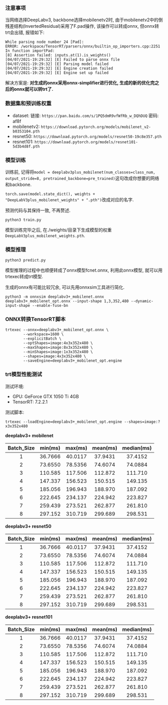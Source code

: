 ### 注意事项

当网络选择DeepLabv3, backbone选择mobilenetv2时, 由于mobilenetv2中的倒残差结构(InvertedResidual)采用了F.pad操作, 该操作可以转成onnx, 但onnx转trt会出错, 报错如下:

```
While parsing node number 24 [Pad]:
ERROR: /workspace/TensorRT/parsers/onnx/builtin_op_importers.cpp:2251 In function importPad:
[8] Assertion failed: inputs.at(1).is_weights()
[04/07/2021-19:29:32] [E] Failed to parse onnx file
[04/07/2021-19:29:32] [E] Parsing model failed
[04/07/2021-19:29:32] [E] Engine creation failed
[04/07/2021-19:29:32] [E] Engine set up failed
```

解决方案是: **对生成的onnx采用onnx-simplifier进行优化, 生成的新的优化完之后的onnx就可以转trt了.**

### 数据集和预训练权重

- dataset: 链接: `https://pan.baidu.com/s/1PQ5dmR9vfWfRb_w_DQhDUQ`  密码: af8f
- mobilenetv2: `https://download.pytorch.org/models/mobilenet_v2-b0353104.pth`
- resnet50: `https://download.pytorch.org/models/resnet50-19c8e357.pth`
- resnet101: `https://download.pytorch.org/models/resnet101-5d3b4d8f.pth`

### 模型训练

训练前, 记得将`model = deeplabv3plus_mobilenet(num_classes=class_num, output_stride=8, pretrained_backbone=pre_trained)`这句改成你想要的网络和backbone.

`torch.save(model.state_dict(), weights + "DeepLabV3plus_mobilenet_weights" + ".pth")`改成对应的名字.

预测代码与其保持一致, 不再赘述.

```bash_script
python3 train.py
```

模型训练完毕之后, 在./weights/目录下生成模型的权重`DeepLabV3plus_mobilenet_weights.pth`.

### 模型推理

```bash_script
python3 predict.py
```

模型推理的过程中也顺便转成了onnx模型fcnet.onnx, 利用此onnx模型, 就可以用trtexec转成trt模型.

生成的onnx有可能比较冗余, 可以先用onnxsim工具进行简化.

```bash_script
python3 -m onnxsim deeplabv3+_mobilenet.onnx deeplabv3+_mobilenet_opt.onnx --input-shape 1,3,352,480 --dynamic-input-shape --enable-fuse-bn
```

### ONNX转换TensorRT脚本

```bash_script
trtexec --onnx=deeplabv3+_mobilenet_opt.onnx \
        --workspace=1600 \
        --explicitBatch \
        --optShapes=image:4x3x352x480 \
        --maxShapes=image:8x3x352x480 \
        --minShapes=image:1x3x352x480 \
        --shapes=image:4x3x352x480 \
        --saveEngine=deeplabv3+_mobilenet_opt.engine
```

### trt模型性能测试

测试环境:

- GPU: GeForce GTX 1050 Ti 4GB
- TensorRT: 7.2.2.1

测试脚本:

```bash_script
trtexec --loadEngine=deeplabv3+_mobilenet_opt.engine --shapes=image:?x3x352x480
```

**deeplabv3+ mobilenet**

| Batch_Size | min(ms) | max(ms) | mean(ms) | median(ms) |
|:----:|:----:|:----:|:----:|:----:|
| 1 | 36.7666 | 40.0117 | 37.9431 | 37.4152 |
| 2 | 73.6550 | 78.5356 | 74.6074 | 74.0884 |
| 3 | 110.585 | 117.506 | 112.872 | 111.710 |
| 4 | 147.337 | 156.523 | 150.515 | 149.135 |
| 5 | 185.056 | 196.943 | 188.970 | 187.092 |
| 6 | 222.645 | 234.137 | 224.942 | 223.827 |
| 7 | 259.439 | 273.521 | 262.877 | 261.810 |
| 8 | 297.152 | 310.719 | 299.689 | 298.531 |

**deeplabv3+ resnet50**

| Batch_Size | min(ms) | max(ms) | mean(ms) | median(ms) |
|:----:|:----:|:----:|:----:|:----:|
| 1 | 36.7666 | 40.0117 | 37.9431 | 37.4152 |
| 2 | 73.6550 | 78.5356 | 74.6074 | 74.0884 |
| 3 | 110.585 | 117.506 | 112.872 | 111.710 |
| 4 | 147.337 | 156.523 | 150.515 | 149.135 |
| 5 | 185.056 | 196.943 | 188.970 | 187.092 |
| 6 | 222.645 | 234.137 | 224.942 | 223.827 |
| 7 | 259.439 | 273.521 | 262.877 | 261.810 |
| 8 | 297.152 | 310.719 | 299.689 | 298.531 |

**deeplabv3+ resnet101**

| Batch_Size | min(ms) | max(ms) | mean(ms) | median(ms) |
|:----:|:----:|:----:|:----:|:----:|
| 1 | 36.7666 | 40.0117 | 37.9431 | 37.4152 |
| 2 | 73.6550 | 78.5356 | 74.6074 | 74.0884 |
| 3 | 110.585 | 117.506 | 112.872 | 111.710 |
| 4 | 147.337 | 156.523 | 150.515 | 149.135 |
| 5 | 185.056 | 196.943 | 188.970 | 187.092 |
| 6 | 222.645 | 234.137 | 224.942 | 223.827 |
| 7 | 259.439 | 273.521 | 262.877 | 261.810 |
| 8 | 297.152 | 310.719 | 299.689 | 298.531 |
